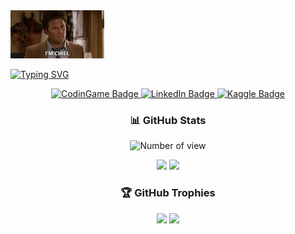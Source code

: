  <img src="https://github.com/ToavinaGitHub/ToavinaGitHub/blob/main/im-chill-im-as-chill-as-a-cucumber.gif" width="150"/>
 
 [![Typing SVG](https://readme-typing-svg.herokuapp.com?font=Fira+Code&weight=500&size=18&duration=3000&pause=1000&center=true&vCenter=true&width=700&height=40&lines=Hi+%F0%9F%98%80!+I'm+Toavina+Razakarivony;Looks+like+pastor+guy+but+chill+boy+XD+)](https://git.io/typing-svg)
<div align="center">
  <div>
    <a href="https://m.me/Toavina.godatesgaming">
      <img src="https://img.shields.io/badge/Messenger-006AFF?logo=messenger&logoColor=white" alt="CodinGame Badge"/>
    </a>
    <a href="https://www.linkedin.com/in/toavina-razakarivony-b108ab24a/">
      <img src="https://img.shields.io/badge/LinkedIn-blue?logo=linkedin&logoColor=white" alt="LinkedIn Badge"/>
    </a>
     <a href="https://www.kaggle.com/toavina2078">
      <img src="https://img.shields.io/badge/Kaggle-20BEFF?logo=kaggle&logoColor=white" alt="Kaggle Badge"/>
    </a>
  </div>
</div>

<div align="center">
  <h3>📊 GitHub Stats</h3>

  <img src="https://komarev.com/ghpvc/?username=ToavinaGitHub&color=red&style=flat" alt="Number of view"/>

  [![](https://github-readme-streak-stats.herokuapp.com/?user=ToavinaGitHub&theme=dracula&hide_border=false#gh-dark-mode-only)](https://github-readme-streak-stats.herokuapp.com/?user=ToavinaGitHub&theme=tokyonight&hide_border=false#gh-dark-mode-only)
  [![](https://github-readme-streak-stats.herokuapp.com/?user=ToavinaGitHub&theme=adluin#gh-light-mode-only)](https://github-readme-streak-stats.herokuapp.com/?user=ToavinaGitHub&theme=tokyolight&hide_border=false#gh-light-mode-only)

</div>
<div align="center">
  <h3>🏆 GitHub Trophies</h3>

[![](https://github-profile-trophy.vercel.app/?username=ToavinaGitHub&theme=dracula&no-frame=false&no-bg=false&margin-w=4#gh-dark-mode-only)](https://github-profile-trophy.vercel.app/?username=ToavinaGitHub&theme=tokyonight&no-frame=false&no-bg=false&margin-w=4#gh-dark-mode-only)
[![](https://github-profile-trophy.vercel.app/?username=ToavinaGitHub&theme=adluin&no-frame=false&no-bg=true&margin-w=4#gh-light-mode-only)](https://github-profile-trophy.vercel.app/?username=ToavinaGitHub&theme=tokyolight&no-frame=false&no-bg=false&margin-w=4#gh-light-mode-only)

</div>

<!--
**ToavinaGitHub/ToavinaGitHub** is a ✨ _special_ ✨ repository because its `README.md` (this file) appears on your GitHub profile.

Here are some ideas to get you started:


- 👯 I’m looking to collaborate on ...
- 🤔 I’m looking for help with ...
- 💬 Ask me about ...
- 📫 How to reach me: ...
- 😄 Pronouns: ...
- ⚡ Fun fact: ...
🔭 I’m currently working on BMW mobile app for BMW lovers

🌱 I’m currently learning machine learning
-->

